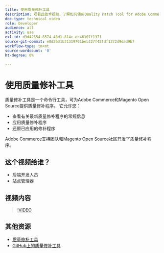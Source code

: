 ```yaml
---
title: 使用质量修补工具
description: 观看此技术视频，了解如何使用Quality Patch Tool for Adobe Commerce和Magento Open Source。
doc-type: technical video
role: Developer
audience: all
activity: use
exl-id: d3d42654-8574-48d1-814c-ec46107f1371
source-git-commit: e8d2631b31319701beb327f42fdf1372d9dad9b7
workflow-type: tm+mt
source-wordcount: '0'
ht-degree: 0%

---
```


# 使用质量修补工具

质量修补工具是一个命令行工具，可为Adobe Commerce和Magento Open Source提供质量修补程序。 它允许您：

- 查看有关最新质量修补程序的常规信息
- 应用质量修补程序
- 还原已应用的修补程序

Adobe Commerce支持团队和Magento Open Source社区开发了质量修补程序。

## 这个视频给谁？

- 后端开发人员
- 站点管理器

## 视频内容

>[!VIDEO](https://video.tv.adobe.com/v/344000?quality=12&learn=on)

## 其他资源

- [质量修补工具](https://experienceleague.adobe.com/tools/commerce-quality-patches/index.html)
- [GitHub上的质量修补工具](https://github.com/magento/quality-patches)

